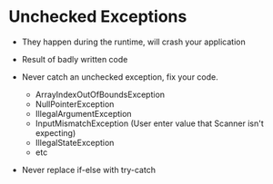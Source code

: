 # Unchecked Exceptions

- They happen during the runtime, will crash your application
- Result of badly written code
- Never catch an unchecked exception, fix your code.
  - ArrayIndexOutOfBoundsException
  - NullPointerException
  - IllegalArgumentException
  - InputMismatchException (User enter value that Scanner isn't expecting)
  - IllegalStateException
  - etc

- Never replace if-else with try-catch
